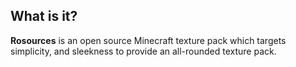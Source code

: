 ## What is it?

**Rosources** is an open source Minecraft texture pack which targets simplicity, and sleekness to provide an all-rounded texture pack.
